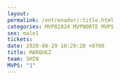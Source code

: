 ```yaml
---
layout: 
permalink: /entrenador/:title.html
categories: MVPB1024 MVPNORTE MVPS
sex: male1
tickets: 
date: 2020-08-29 10:29:20 +0700
title: MARQUEZ
team: SHIN
MVPS: "1"
---
```

